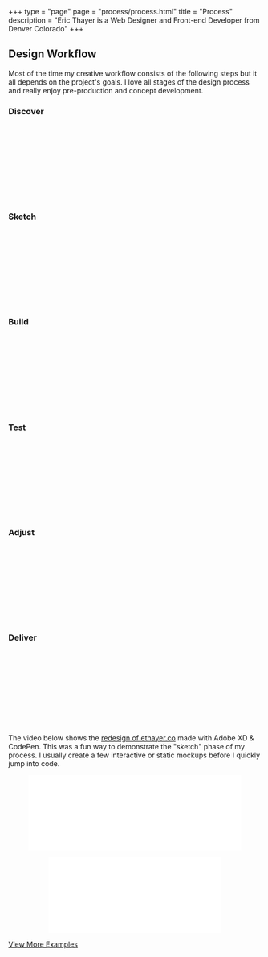 +++
type = "page"
page = "process/process.html"
title = "Process"
description = "Eric Thayer is a Web Designer and Front-end Developer from Denver Colorado"
+++

<!-- Process -->
<section id="process" class="pt-2">
  <!-- Section Title -->
  <div class="container align-center">
    <h2 id="design-process">Design Workflow</h2>
    <p class="sub-header mb-2 mw-35em md-pr-pl-2">Most of the time my creative workflow consists of the following steps but it all depends on the project's goals. I love all stages of the design process and really enjoy pre-production and concept development.</p>
    <!-- Process Steps -->
    <div class="process-steps flex-layout flex-33 mb-1">
      <!-- Discover -->
      <div class="card step">
        <h3>Discover</h3>
        <!-- icon -->
        <figure class="media-item">
          <svg class="icon">
            <use xlink:href="#icon-lightbulb" />
          </svg>
        </figure>
      </div>
      <!-- Sketch -->
      <div class="card step">
        <h3>Sketch</h3>
        <!-- icon -->
        <figure class="media-item">
          <svg class="icon">
            <use xlink:href="#icon-pencil" />
          </svg>
        </figure>
      </div>
      <!-- Build -->
      <div class="card step">
        <h3>Build</h3>
        <!-- icon -->
        <figure class="media-item">
          <svg class="icon">
            <use xlink:href="#icon-tools" />
          </svg>
        </figure>
      </div>
      <!-- Test -->
      <div class="card step">
        <h3>Test</h3>
        <!-- icon -->
        <figure class="media-item">
          <svg class="icon">
            <use xlink:href="#icon-devices" />
          </svg>
        </figure>
      </div>
      <!-- Adjust -->
      <div class="card step">
        <h3>Adjust</h3>
        <!-- icon -->
        <figure class="media-item">
          <svg class="icon">
            <use xlink:href="#icon-adjust" />
          </svg>
        </figure>
      </div>
      <!-- Deliver -->
      <div class="card step">
        <h3>Deliver</h3>
        <!-- icon -->
        <figure class="media-item">
          <svg class="icon">
            <use xlink:href="#icon-globe" />
          </svg>
        </figure>
      </div>
      <!-- / END -->
    </div>
  </div>
  <div class="container align-center">
    <p class="sub-header mb-2 mw-50em text-md lg-pr-pl-2">The video below shows the <a href="//codepen.io/ericthayer/pen/zNxMer">redesign of ethayer.co</a> made with Adobe
    XD &amp; CodePen. This was a fun way to demonstrate the "sketch" phase of my process. I usually create a few interactive or static mockups before I quickly jump into code.</p>
    <!-- Media Item (redesign demo video) -->
    <figure class="media-wrap video mb-1">
      <iframe class="lazyload card" width="100%" title="Time-lapse design of ethayer.co v2.0" src="//www.youtube.com/embed/ZqlVjv8DlYI" frameborder="0" allowfullscreen>
      </iframe>
      <noscript>
        <figure class="media-wrap iframe mb-0">
          <iframe width="100%" title="Time-lapse design of ethayer.co v2.0" src="//www.youtube.com/embed/ZqlVjv8DlYI?rel=0" frameborder="0" allowfullscreen>
          </iframe>
        </figure>
      </noscript>
    </figure>
    <!-- View More Link -->
    <a class="cta-link hidden" href="#0">View More Examples</a>
  </div>
</section>